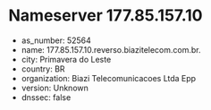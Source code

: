 # Nameserver 177.85.157.10

* as_number: 52564
* name: 177.85.157.10.reverso.biazitelecom.com.br.
* city: Primavera do Leste
* country: BR
* organization: Biazi Telecomunicacoes Ltda Epp
* version: Unknown
* dnssec: false
